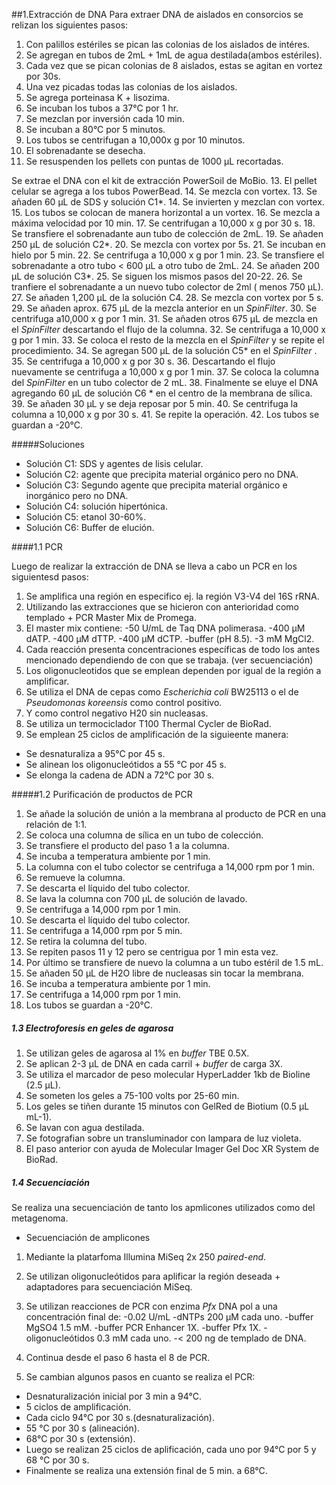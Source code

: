 ##1.Extracción de DNA
Para extraer DNA de aislados en consorcios se relizan los siguientes pasos:

1. Con palillos estériles se pican las colonias de los aislados de intéres.
2. Se agregan en tubos de 2mL + 1mL de agua destilada(ambos estériles).
3. Cada vez que se pican colonias de 8 aislados, estas se agitan en vortez por 30s.
4. Una vez picadas todas las colonias de los aislados.
5. Se agrega porteinasa K + lisozima.
6. Se incuban los tubos a 37°C por 1 hr.
7. Se mezclan por inversión cada 10 min.
8. Se incuban a 80°C por 5 minutos.
9. Los tubos se centrifugan a 10,000x g por 10 minutos.
10. El sobrenadante se desecha.
11. Se resuspenden los pellets con puntas de 1000 μL recortadas.

Se extrae el DNA con el kit de extracción PowerSoil de MoBio.
13. El pellet celular se agrega a los tubos PowerBead.
14. Se mezcla con vortex.
13. Se añaden 60 μL de SDS y solución C1*.
14. Se invierten y mezclan con vortex.
15. Los tubos se colocan de manera horizontal a un vortex.
16. Se mezcla a máxima velocidad por 10 min.
17. Se centrifugan a 10,000 x g por 30 s.
18. Se transfiere el sobrenadante aun tubo de colección de 2mL.
19. Se añaden 250 μL de solución C2*.
20. Se mezcla con vortex por 5s.
21. Se incuban en hielo por 5 min.
22. Se centrifuga a 10,000 x g por 1 min.
23. Se transfiere el sobrenadante a otro tubo < 600 μL a otro tubo de 2mL.
24. Se añaden 200 μL de solución C3*.
25. Se siguen los mismos pasos del 20-22.
26. Se tranfiere el sobrenadante a un nuevo tubo colector de 2ml ( menos 750 μL).
27. Se añaden 1,200 μL de la solución C4.
28. Se mezcla con vortex por 5 s.
29. Se añaden aprox. 675 μL de la mezcla anterior en un _SpinFilter_.
30. Se centrifuga a10,000 x g por 1 min.
31. Se añaden otros 675 μL de mezcla en el _SpinFilter_ descartando el flujo de la columna.
32. Se centrifuga a 10,000 x g por 1 min.
33. Se coloca el resto de la mezcla en el _SpinFilter_ y se repite el procedimiento.
34. Se agregan 500 μL de la solución C5* en el _SpinFilter_ .
35. Se centrifuga a 10,000 x g por 30 s.
36. Descartando el flujo nuevamente se centrifuga a 10,000 x g por 1 min.
37. Se coloca la columna del _SpinFilter_  en un tubo colector de 2 mL.
38. Finalmente se eluye el DNA agregando 60 μL de solución C6 * en el centro de la membrana de sílica.
39. Se añaden 30 μL y se deja reposar por 5 min.
40. Se centrifuga la columna a 10,000 x g por 30 s.
41. Se repite la operación.
42. Los tubos se guardan a -20°C.

#####Soluciones 

* Solución C1: SDS y agentes de lisis celular.
* Solución C2: agente que precipita material orgánico pero no DNA.
* Solución C3: Segundo agente que precipita material orgánico e inorgánico pero no DNA.
* Solución C4: solución hipertónica.
* Solución C5: etanol 30-60%.
* Solución C6: Buffer de elución.

####1.1  PCR

Luego de realizar la extracción de DNA se lleva a cabo un PCR en los siguientesd pasos:

1. Se amplifica una región en especifico ej. la región V3-V4 del 16S rRNA. 
2. Utilizando las extracciones que se hicieron con anterioridad como templado + PCR Master Mix de Promega.
3. El master mix contiene:
-50 U/mL de Taq DNA polimerasa.
-400 μM dATP.
-400 μM dTTP.
-400 μM dCTP.
-buffer (pH 8.5).
-3 mM MgCl2.
4. Cada reacción presenta concentraciones específicas de todo los antes mencionado dependiendo de con que se trabaja. (ver secuenciación)
5. Los oligonucleotidos que se emplean dependen por igual de la región a amplificar.
6. Se utiliza el DNA de cepas como _Escherichia coli_ BW25113 o el de _Pseudomonas koreensis_ como control positivo.
7. Y como control negativo H20 sin nucleasas.
8. Se utiliza un termociclador T100 Thermal Cycler de BioRad.
9. Se emplean 25 ciclos de amplificación de la siguieente manera:
- Se desnaturaliza a 95°C por 45 s.
- Se alinean los oligonucleótidos a 55 °C por 45 s.
- Se elonga la cadena de ADN a 72°C por 30 s.

#####1.2 Purificación de productos de PCR

1. Se añade la solución de unión a la membrana al producto de PCR en una relación de 1:1.
2. Se coloca una columna de sílica en un tubo de colección.
3. Se transfiere el producto del paso 1 a la columna.
4. Se incuba a temperatura ambiente por 1 min.
5. La columna con el tubo colector se centrifuga a 14,000 rpm por 1 min.
6. Se remueve la columna.
7. Se descarta el líquido del tubo colector.
8. Se lava la columna con 700 μL de solución de lavado.
9. Se centrifuga a 14,000 rpm por 1 min.
10. Se descarta el líquido del tubo colector.
11. Se centrifuga a 14,000 rpm por 5 min.
12. Se retira la columna del tubo.
13. Se repiten pasos 11 y 12 pero se centrigua por 1 min esta vez.
14. Por último se transfiere de nuevo la columna a un tubo estéril de 1.5 mL.
15. Se añaden 50 μL de H2O libre de nucleasas sin tocar la membrana.
16. Se incuba a temperatura ambiente por 1 min.
17. Se centrifuga a 14,000 rpm por 1 min.
18. Los tubos se guardan a -20°C.

##### 1.3 Electroforesis en geles de agarosa

1. Se utilizan geles de agarosa al 1% en _buffer_ TBE 0.5X.
2. Se aplican 2-3 μL de DNA en cada carril + _buffer_ de carga 3X.
3. Se utiliza el marcador de peso molecular HyperLadder 1kb de Bioline (2.5 μL).
4. Se someten los geles a 75-100 volts por 25-60 min.
5. Los geles se tiñen durante 15 minutos con GelRed de Biotium (0.5 μL mL-1).
6. Se lavan con agua destilada.
7. Se fotografian sobre un transluminador con lampara de luz violeta.
8. El paso anterior con ayuda de Molecular Imager Gel Doc XR System de BioRad.

##### 1.4 Secuenciación

Se realiza una secuenciación de tanto los apmlicones utilizados como del metagenoma.

* Secuenciación de amplicones
1. Mediante la platarfoma Illumina MiSeq 2x 250 _paired-end_.
2. Se utilizan oligonucleótidos para aplificar la región deseada + adaptadores para secuenciación MiSeq.
3. Se utilizan reacciones de PCR con enzima _Pfx_ DNA pol a una concentración final de:
-0.02 U/mL
-dNTPs 200 μM cada uno.
-buffer MgSO4 1.5 mM.
-buffer PCR Enhancer 1X.
-buffer Pfx 1X.
-oligonucleótidos 0.3 mM cada uno.
-< 200 ng de templado de DNA.

4. Continua desde el paso 6 hasta el 8 de PCR.
5. Se cambian algunos pasos en cuanto se realiza el PCR: 
* Desnaturalización inicial por 3 min a 94°C.
* 5 ciclos de amplificación.
* Cada ciclo 94°C por 30 s.(desnaturalización).
* 55 °C por 30 s (alineación).
* 68°C por 30 s (extensión).
* Luego se realizan 25 ciclos de aplificación, cada uno por 94°C por 5 y 68 °C por 30 s.
* Finalmente se realiza una extensión final de 5 min. a 68°C.

